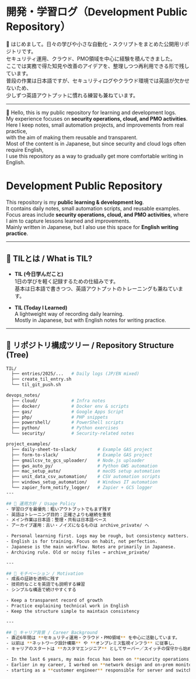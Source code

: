 # 開発・学習ログ（Development Public Repository）

👋 はじめまして。日々の学びや小さな自動化・スクリプトをまとめた公開用リポジトリです。  
セキュリティ運用、クラウド、PMO領域を中心に経験を積んできました。  
ここでは実務で得た知見や改善のアイデアを、整理しつつ再利用できる形で残しています。  
普段の作業は日本語ですが、セキュリティログやクラウド環境では英語が欠かせないため、  
少しずつ英語アウトプットに慣れる練習も兼ねています。

---

👋 Hello, this is my public repository for learning and development logs.  
My experience focuses on **security operations, cloud, and PMO activities**.  
Here I keep notes, small automation projects, and improvements from real practice,  
with the aim of making them reusable and transparent.  
Most of the content is in Japanese, but since security and cloud logs often require English,  
I use this repository as a way to gradually get more comfortable writing in English.


# Development Public Repository

This repository is my **public learning & development log**.  
It contains daily notes, small automation scripts, and reusable examples.  
Focus areas include **security operations, cloud, and PMO activities**, where I aim to capture lessons learned and improvements.  
Mainly written in Japanese, but I also use this space for **English writing practice**.

---

## 📝 TILとは / What is TIL?

- **TIL (今日学んだこと)**  
  1日の学びを軽く記録するための仕組みです。  
  基本は日本語で書きつつ、英語アウトプットのトレーニングも兼ねています。

- **TIL (Today I Learned)**  
  A lightweight way of recording daily learning.  
  Mostly in Japanese, but with English notes for writing practice.

---

## 📂 リポジトリ構成ツリー / Repository Structure (Tree)

```bash
TIL/
  ├── entries/2025/...   # Daily logs (JP/EN mixed)
  ├── create_til_entry.sh
  └── til_git_push.sh

devops_notes/
  ├── cloud/             # Infra notes
  ├── docker/            # Docker env & scripts
  ├── gas/               # Google Apps Script
  ├── php/               # PHP snippets
  ├── powershell/        # PowerShell scripts
  ├── python/            # Python exercises
  └── security/          # Security-related notes

project_examples/
  ├── daily-sheet-to-slack/        # Example GAS project
  ├── form-to-slack/               # Example GAS project
  ├── gmailcsv_to_gcs_uploader/    # Node.js uploader
  ├── gws_auto_py/                 # Python GWS automation
  ├── mac_setup_auto/              # macOS setup automation
  ├── unit_data_csv_automation/    # CSV automation scripts
  ├── windows_setup_automation/    # Windows IT automation
  └── zapier_form_notify_logger/   # Zapier + GCS logger
---

## 🎯 運用方針 / Usage Policy
- 学習ログを最優先：粗いアウトプットでもまず残す  
- 英語はトレーニング目的：正確さよりも継続を重視  
- メイン作業は日本語：整理・共有は日本語ベース  
- アーカイブ運用：古い・ノイズになるものは archive_private/ へ  

- Personal learning first. Logs may be rough, but consistency matters.  
- English is for training. Focus on habit, not perfection.  
- Japanese is the main workflow. Notes are primarily in Japanese.  
- Archiving rule. Old or noisy files → archive_private/  

---

## 🚀 モチベーション / Motivation
- 成長の証跡を透明に残す  
- 技術的なことを英語でも説明する練習  
- シンプルな構造で続けやすくする  

- Keep a transparent record of growth  
- Practice explaining technical work in English  
- Keep the structure simple to maintain consistency  

---

## 💼 キャリア背景 / Career Background
- 直近6年間は **セキュリティ運用・クラウド・PMO領域** を中心に活動しています。  
- 以前は **ネットワーク設計構築** や **オンプレミス監視インフラ** に従事し、  
- キャリアのスタートは **カスタマエンジニア** としてサーバー／スイッチの保守から始めました。  

- In the last 6 years, my main focus has been on **security operations, cloud, and PMO work**.  
- Earlier in my career, I worked on **network design and on-prem monitoring infrastructure**,  
- starting as a **customer engineer** responsible for server and switch maintenance.
